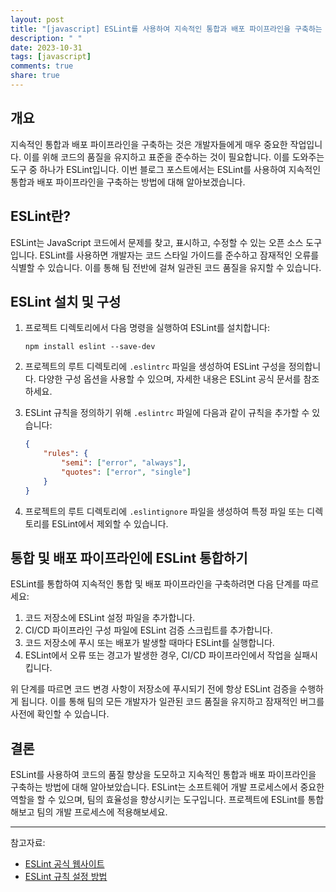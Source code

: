 ```yaml
---
layout: post
title: "[javascript] ESLint를 사용하여 지속적인 통합과 배포 파이프라인을 구축하는 방법"
description: " "
date: 2023-10-31
tags: [javascript]
comments: true
share: true
---
```


## 개요
지속적인 통합과 배포 파이프라인을 구축하는 것은 개발자들에게 매우 중요한 작업입니다. 이를 위해 코드의 품질을 유지하고 표준을 준수하는 것이 필요합니다. 이를 도와주는 도구 중 하나가 ESLint입니다. 이번 블로그 포스트에서는 ESLint를 사용하여 지속적인 통합과 배포 파이프라인을 구축하는 방법에 대해 알아보겠습니다.

## ESLint란?
ESLint는 JavaScript 코드에서 문제를 찾고, 표시하고, 수정할 수 있는 오픈 소스 도구입니다. ESLint를 사용하면 개발자는 코드 스타일 가이드를 준수하고 잠재적인 오류를 식별할 수 있습니다. 이를 통해 팀 전반에 걸쳐 일관된 코드 품질을 유지할 수 있습니다.

## ESLint 설치 및 구성
1. 프로젝트 디렉토리에서 다음 명령을 실행하여 ESLint를 설치합니다:
    ```
    npm install eslint --save-dev
    ```

2. 프로젝트의 루트 디렉토리에 `.eslintrc` 파일을 생성하여 ESLint 구성을 정의합니다. 다양한 구성 옵션을 사용할 수 있으며, 자세한 내용은 ESLint 공식 문서를 참조하세요.

3. ESLint 규칙을 정의하기 위해 `.eslintrc` 파일에 다음과 같이 규칙을 추가할 수 있습니다:
    ```json
    {
        "rules": {
            "semi": ["error", "always"],
            "quotes": ["error", "single"]
        }
    }
    ```

4. 프로젝트의 루트 디렉토리에 `.eslintignore` 파일을 생성하여 특정 파일 또는 디렉토리를 ESLint에서 제외할 수 있습니다.

## 통합 및 배포 파이프라인에 ESLint 통합하기
ESLint를 통합하여 지속적인 통합 및 배포 파이프라인을 구축하려면 다음 단계를 따르세요:

1. 코드 저장소에 ESLint 설정 파일을 추가합니다.
2. CI/CD 파이프라인 구성 파일에 ESLint 검증 스크립트를 추가합니다.
3. 코드 저장소에 푸시 또는 배포가 발생할 때마다 ESLint를 실행합니다.
4. ESLint에서 오류 또는 경고가 발생한 경우, CI/CD 파이프라인에서 작업을 실패시킵니다.

위 단계를 따르면 코드 변경 사항이 저장소에 푸시되기 전에 항상 ESLint 검증을 수행하게 됩니다. 이를 통해 팀의 모든 개발자가 일관된 코드 품질을 유지하고 잠재적인 버그를 사전에 확인할 수 있습니다.

## 결론
ESLint를 사용하여 코드의 품질 향상을 도모하고 지속적인 통합과 배포 파이프라인을 구축하는 방법에 대해 알아보았습니다. ESLint는 소프트웨어 개발 프로세스에서 중요한 역할을 할 수 있으며, 팀의 효율성을 향상시키는 도구입니다. 프로젝트에 ESLint를 통합해보고 팀의 개발 프로세스에 적용해보세요.

---

참고자료:
- [ESLint 공식 웹사이트](https://eslint.org/)
- [ESLint 규칙 설정 방법](https://eslint.org/docs/user-guide/configuring)